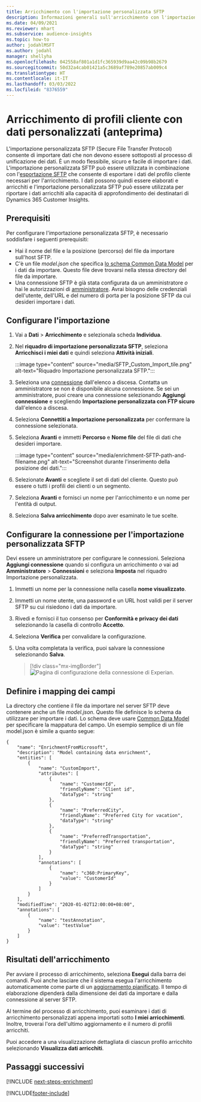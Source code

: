 ```yaml
---
title: Arricchimento con l'importazione personalizzata SFTP
description: Informazioni generali sull'arricchimento con l'importazione personalizzata SFTP.
ms.date: 04/09/2021
ms.reviewer: mhart
ms.subservice: audience-insights
ms.topic: how-to
author: jodahlMSFT
ms.author: jodahl
manager: shellyha
ms.openlocfilehash: 042558af801a1d1fc365939d9aa42c09b98b2679
ms.sourcegitcommit: 50d32a4cab01421a5c3689af789e20857ab009c4
ms.translationtype: HT
ms.contentlocale: it-IT
ms.lasthandoff: 03/03/2022
ms.locfileid: "8376559"
---
```

# <a name="enrich-customer-profiles-with-custom-data-preview"></a>Arricchimento di profili cliente con dati personalizzati (anteprima)

L'importazione personalizzata SFTP (Secure File Transfer Protocol) consente di importare dati che non devono essere sottoposti al processo di unificazione dei dati. È un modo flessibile, sicuro e facile di importare i dati. L'importazione personalizzata SFTP può essere utilizzata in combinazione con l'[esportazione SFTP](export-sftp.md) che consente di esportare i dati del profilo cliente necessari per l'arricchimento. I dati possono quindi essere elaborati e arricchiti e l'importazione personalizzata SFTP può essere utilizzata per riportare i dati arricchiti alla capacità di approfondimento dei destinatari di Dynamics 365 Customer Insights.

## <a name="prerequisites"></a>Prerequisiti

Per configurare l'importazione personalizzata SFTP, è necessario soddisfare i seguenti prerequisiti:

- Hai il nome del file e la posizione (percorso) del file da importare sull'host SFTP.
- C'è un file *model.json* che specifica [lo schema Common Data Model](/common-data-model/) per i dati da importare. Questo file deve trovarsi nella stessa directory del file da importare.
- Una connessione SFTP è già stata configurata da un amministratore *o* hai le autorizzazioni di [amministratore](permissions.md#admin). Avrai bisogno delle credenziali dell'utente, dell'URL e del numero di porta per la posizione SFTP da cui desideri importare i dati.


## <a name="configure-the-import"></a>Configurare l'importazione

1. Vai a **Dati** > **Arricchimento** e selezionala scheda **Individua**.

1. Nel **riquadro di importazione personalizzata SFTP**, seleziona **Arricchisci i miei dati** e quindi seleziona **Attività iniziali**.

   :::image type="content" source="media/SFTP_Custom_Import_tile.png" alt-text="Riquadro Importazione personalizzata SFTP.":::

1. Seleziona una [connessione](connections.md) dall'elenco a discesa. Contatta un amministratore se non è disponibile alcuna connessione. Se sei un amministratore, puoi creare una connessione selezionando **Aggiungi connessione** e scegliendo **Importazione personalizzata con FTP sicuro** dall'elenco a discesa.

1. Seleziona **Connettiti a Importazione personalizzata** per confermare la connessione selezionata.

1.  Seleziona **Avanti** e immetti **Percorso** e **Nome file** del file di dati che desideri importare.

    :::image type="content" source="media/enrichment-SFTP-path-and-filename.png" alt-text="Screenshot durante l'inserimento della posizione dei dati.":::

1. Selezionate **Avanti** e scegliete il set di dati del cliente. Questo può essere o tutti i profili dei clienti o un segmento.

1. Seleziona **Avanti** e fornisci un nome per l'arricchimento e un nome per l'entità di output. 

1. Seleziona **Salva arricchimento** dopo aver esaminato le tue scelte.

## <a name="configure-the-connection-for-sftp-custom-import"></a>Configurare la connessione per l'importazione personalizzata SFTP 

Devi essere un amministratore per configurare le connessioni. Seleziona **Aggiungi connessione** quando si configura un arricchimento *o* vai ad **Amministratore** > **Connessioni** e seleziona **Imposta** nel riquadro Importazione personalizzata.

1. Immetti un nome per la connessione nella casella **nome visualizzato**.

1. Immetti un nome utente, una password e un URL host validi per il server SFTP su cui risiedono i dati da importare.

1. Rivedi e fornisci il tuo consenso per **Conformità e privacy dei dati** selezionando la casella di controllo **Accetto**.

1. Seleziona **Verifica** per convalidare la configurazione.

1. Una volta completata la verifica, puoi salvare la connessione selezionando **Salva**.

   > [!div class="mx-imgBorder"]
   > ![Pagina di configurazione della connessione di Experian.](media/enrichment-SFTP-connection.png "Pagina di configurazione della connessione di Experian")


## <a name="defining-field-mappings"></a>Definire i mapping dei campi 

La directory che contiene il file da importare nel server SFTP deve contenere anche un file *model.json*. Questo file definisce lo schema da utilizzare per importare i dati. Lo schema deve usare [Common Data Model](/common-data-model/) per specificare la mappatura del campo. Un esempio semplice di un file model.json è simile a quanto segue:

```
{
    "name": "EnrichmentFromMicrosoft",
    "description": "Model containing data enrichment",
    "entities": [
        {
            "name": "CustomImport",
            "attributes": [
                {
                    "name": "CustomerId",
                    "friendlyName": "Client id",
                    "dataType": "string"
                },
                {
                    "name": "PreferredCity",
                    "friendlyName": "Preferred City for vacation",
                    "dataType": "string"
                },
                {
                    "name": "PreferredTransportation",
                    "friendlyName": "Preferred transportation",
                    "dataType": "string"
                }
            ],
            "annotations": [
                {
                    "name": "c360:PrimaryKey",
                    "value": "CustomerId"
                }
            ]
        }
    ],
    "modifiedTime": "2020-01-02T12:00:00+08:00",
    "annotations": [
        {
            "name": "testAnnotation",
            "value": "testValue"
        }
    ]
}
```

## <a name="enrichment-results"></a>Risultati dell'arricchimento

Per avviare il processo di arricchimento, seleziona **Esegui** dalla barra dei comandi. Puoi anche lasciare che il sistema esegua l'arricchimento automaticamente come parte di un [aggiornamento pianificato](system.md#schedule-tab). Il tempo di elaborazione dipenderà dalla dimensione dei dati da importare e dalla connessione al server SFTP.

Al termine del processo di arricchimento, puoi esaminare i dati di arricchimento personalizzati appena importati sotto **I miei arricchimenti**. Inoltre, troverai l'ora dell'ultimo aggiornamento e il numero di profili arricchiti.

Puoi accedere a una visualizzazione dettagliata di ciascun profilo arricchito selezionando **Visualizza dati arricchiti**.

## <a name="next-steps"></a>Passaggi successivi

[!INCLUDE [next-steps-enrichment](../includes/next-steps-enrichment.md)]

[!INCLUDE[footer-include](../includes/footer-banner.md)]

